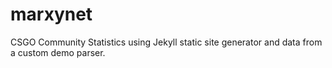 # marxynet

CSGO Community Statistics using Jekyll static site generator and data from a custom demo parser.
